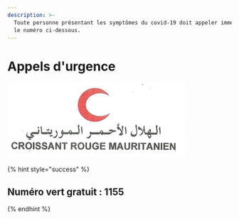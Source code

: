 ```yaml
---
description: >-
  Toute personne présentant les symptômes du covid-19 doit appeler immédiatement
  le numéro ci-dessous.
---
```


# Appels d'urgence

![](../.gitbook/assets/image%20%281%29.png)

{% hint style="success" %}
## Numéro vert gratuit : 1155
{% endhint %}

